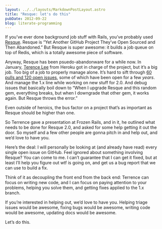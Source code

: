 ```yaml
---
layout: ../../layouts/MarkdownPostLayout.astro
title: "Resque: let's do this"
pubDate: 2012-09-22
blog: literate-programming
---
```



If you’ve ever done background job stuff with Rails, you’ve probably used [Resque](https://github.com/defunkt/resque). Resque is “Yet Another GitHub Project They’ve Open Sourced and Then Abandoned.” But Resque is super awesome: it builds a job queue on top of Redis, which is a totally awesome piece of software.

Anyway, Resque has been psuedo-abandonware for a while now. In January, [Terence Lee](http://hone.heroku.com/) from Heroku got in charge of the project, but it’s a big job. Too big of a job to properly manage alone. It’s hard to sift through [60 pulls and 120 open issues](https://github.com/defunkt/resque/issues?state=open), some of which have been open for a few *years*. And manage the 1.x line while working on new stuff for 2.0. And debug issues that basically boil down to “When I upgrade Resque and this random gem, everything breaks, but when I downgrade that other gem, it works again. But Resque throws the error.”

Even outside of heroics, the bus factor on a project that’s as important as Resque should be higher than one.

So Terrence gave a presentation at Frozen Rails, and in it, he outlined what needs to be done for Resque 2.0, and asked for some help getting it out the door. So myself and a few other people are gonna pitch in and help out, and we’d love to have you.

Here’s the deal: I will personally be looking at (and already have read) every single open issue on GitHub. Feel ignored about something involving Resque? You can come to me. I can’t guarantee that I can get it fixed, but at least I’ll help you figure out wtf is going on, and get us a bug report that we can use to build a fix.

Think of it as decoupling the front end from the back end: Terrence can focus on writing new code, and I can focus on paying attention to your problems, helping you solve them, and getting fixes applied to the 1.x branch.

If you’re interested in helping out, we’d love to have you. Helping triage issues would be awesome, fixing bugs would be awesome, writing code would be awesome, updating docs would be awesome.

Let’s do this.

